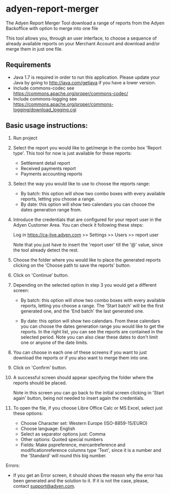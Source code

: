 # adyen-report-merger
The Adyen Report Merger Tool download a range of reports from the Adyen Backoffice with option to merge into one file

This tool allows you, through an user interface, to choose a sequence of already available reports on your Merchant Account and download and/or merge them in just one file.

## Requirements
* Java 1.7 is required in order to run this application. Please update your Java by going to http://java.com/getjava if you have a lower version.
* Include commons-codec see https://commons.apache.org/proper/commons-codec/  
* Include commons-logging see https://commons.apache.org/proper/commons-logging/download_logging.cgi


## Basic usage instructions:

1. Run project
	
2. Select the report you would like to get/merge in the combo box 'Report type'. This tool for now is just available for these reports: 
	
	- Settlement detail report
	- Received payments report
	- Payments accounting reports

3. Select the way you would like to use to choose the reports range:
	
	- By batch: this option will show two combo boxes with every available reports, letting you choose a range.
	- By date: this option will show two calendars you can choose the dates generation range from.

4. Introduce the credentials that are configured for your report user in the Adyen Customer Area. You can check it following these steps:
	
	Log in https://ca-live.adyen.com >> Settings >> Users >> report user
	
	Note that you just have to insert the 'report user' till the '@' value, since the tool already detect the rest.
	
5. Choose the folder where you would like to place the generated reports clicking on the 'Choose path to save the reports' button.

6. Click on 'Continue' button.

7. Depending on the selected option in step 3 you would get a different screen:

    - By batch: this option will show two combo boxes with every available reports, letting you choose a range. The 'Start batch' will be the first generated one, and the 'End batch' the last generated one. 
	
	- By date: this option will show two calendars. From these calendars you can choose the dates generation range you would like to get the reports. 
	In the right list, you can see the reports are contained in the selected period.
	Note you can also clear these dates to don't limit one or anyone of the date limits.
	
8. You can choose in each one of these screens if you want to just download the reports or if you also want to merge them into one.

9. Click on 'Confirm' button.

10. A successful screen should appear specifying the folder where the reports should be placed. 

	Note in this screen you can go back to the initial screen clicking in 'Start again' button, being not needed to insert again the credentials.

11. To open the file, if you choose Libre Office Calc or MS Excel, select just these options:
	- Choose Character set: Western Europe (ISO-8859-15/EURO)
	- Choose language: English
	- Select as separator options just: Comma
	- Other options:  Quoted special numbers
	- Fields: Make pspreference, mercantreference and modificationreference columns type 'Text', since it is a number and the 'Standard' will round this big number.

Errors:
- If you get an Error screen, it should shows the reason why the error has been generated and the solution to it. If it is not the case, please, contact support@adyen.com.